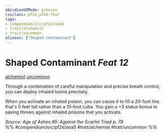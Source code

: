 ```yaml
---
obsidianUIMode: preview
cssclass: pf2e,pf2e-feat
tags:
- compendium/src/pf2e/aoa5
- trait/alchemist
- trait/uncommon
aliases: ["Shaped Contaminant"]
---
```

# Shaped Contaminant  *Feat 12*  
[alchemist](../../Rules/traits/alchemist.md)  [uncommon](../../Rules/traits/uncommon.md)  


Through a combination of careful manipulation and precise breath control, you can deploy inhaled toxins precisely.

When you activate an inhaled poison, you can cause it to fill a 20-foot line that's 5 feet tall rather than a 10-foot cube. You gain a +3 status bonus to saving throws against inhaled poisons that you activate.

*Source: Age of Ashes #5: Against the Scarlet Triad p. 78*  
%% #compendium/src/pf2e/aoa5 #trait/alchemist #trait/uncommon %%